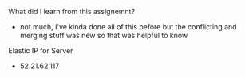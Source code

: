 What did I learn from this assignemnt?
   - not much, I've kinda done all of this before but the conflicting and merging stuff was new so that was helpful to know


Elastic IP for Server
   - 52.21.62.117
   
